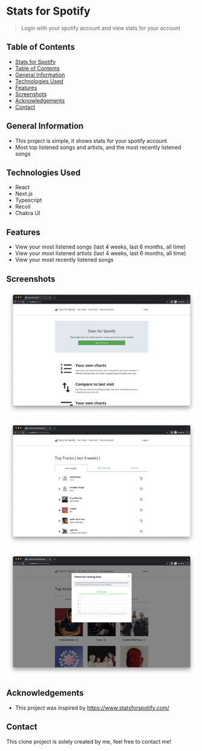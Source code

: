 # Stats for Spotify 
> Login with your spotify account and view stats for your account

## Table of Contents

- [Stats for Spotify](#stats-for-spotify)
- [Table of Contents](#table-of-contents)
- [General Information](#general-information)
- [Technologies Used](#technologies-used)
- [Features](#features)
- [Screenshots](#Screenshots)
- [Acknowledgements](#acknowledgements)
- [Contact](#contact)

## General Information

- This project is simple, it shows stats for your spotify account
- Most top listened songs and artists, and the most recently listened songs

## Technologies Used

- React
- Next.js
- Typescript
- Recoil
- Chakra UI

## Features

- View your most listened songs (last 4 weeks, last 6 months, all time)
- View your most listened artists (last 4 weeks, last 6 months, all time)
- View your most recently listened songs

## Screenshots

<!-- ![Example screenshot](./img/screenshot.png) -->

<!-- If you have screenshots you'd like to share, include them here. -->
<p>
    <img src="./readme/Screenshot 2023-02-21 at 15.51.14.png"  />
</p>
<p>
    <img src="./readme/Screenshot 2023-02-21 at 15.51.52.png"  />
</p>
<p>
    <img src="./readme/Screenshot 2023-02-21 at 15.52.39.png"  />
</p>

<!--## Setup-->
<!--What are the project requirements/dependencies? Where are they listed? A requirements.txt or a Pipfile.lock file perhaps? Where is it located?-->

<!--Proceed to describe how to install / setup one's local environment / get started with the project.-->

<!--## Usage-->
<!--How does one go about using it?-->
<!--Provide various use cases and code examples here.-->

<!--`write-your-code-here`-->

<!--## Project Status-->
<!--Project is: _in progress_ / _complete_ / _no longer being worked on_. If you are no longer working on it, provide reasons why.-->

<!--## Room for Improvement-->
<!--Include areas you believe need improvement / could be improved. Also add TODOs for future development.-->

<!--Room for improvement:-->
<!--- Improvement to be done 1-->
<!--- Improvement to be done 2-->

<!--To do:-->
<!--- Feature to be added 1-->
<!--- Feature to be added 2-->

## Acknowledgements

- This project was inspired by https://www.statsforspotify.com/

## Contact

This clone project is solely created by me, feel free to contact me!

<!-- Optional -->
<!-- ## License -->
<!-- This project is open source and available under the [... License](). -->

<!-- You don't have to include all sections - just the one's relevant to your project -->
